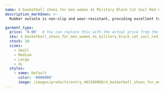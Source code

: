 ```yaml
---
name: 4 basketball shoes for men women 4s Military Black Cat Sail Red Cement Yellow Thunder White Oreo Cool Grey Blue University Seafoam mens spor
description_markdown: >-
  Rubber outsole is non-slip and wear-resistant, providing excellent traction on various surfaces and terrains. Rubber outsole, anti-slip and wear-resistant, suitable for indoor and outdoor sports. Suitable for basketball, football, volleyball, baseball, tennis, softball, etc. It is also a good gift for family and friends.welcome to order.Soft sports casual shoes leather upper combines a white base with contrasting black overlays Lightweight rubber outsole with anti-slip grooves for superior traction and grip..syi

garment_type:
  price: '0.00'  # You can replace this with the actual price from the XML
  sku: 4_basketball_shoes_for_men_women_4s_military_black_cat_sail_red_cement_yellow_thunder_white_oreo_cool_grey_blue_university_seafoam_mens_spor
  stock: 10
  sizes:
    - Small
    - Medium
    - Large
    - XL
  styles:
    - name: Default
      color: '#000000'
      image: /images/products/entry_402580908/4_basketball_shoes_for_men_women_4s_military_black_cat_sail_red_cement_yellow_thunder_white_oreo_cool_grey_blue_university_seafoam_mens_spor_402580908.jpg
---
```

